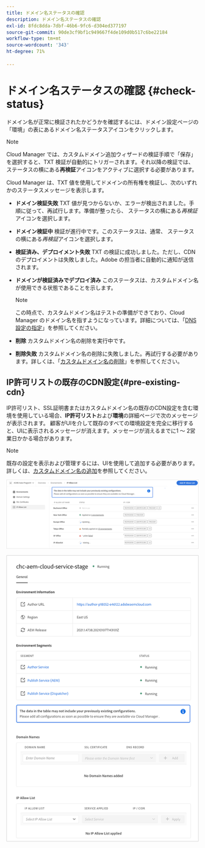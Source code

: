 ```yaml
---
title: ドメイン名ステータスの確認
description: ドメイン名ステータスの確認
exl-id: 8fdc8dda-7dbf-46b6-9fc6-d304ed377197
source-git-commit: 90de3cf9bf1c949667f4de109d0b517c6be22184
workflow-type: tm+mt
source-wordcount: '343'
ht-degree: 71%

---
```


# ドメイン名ステータスの確認 {#check-status}

ドメイン名が正常に検証されたかどうかを確認するには、ドメイン設定ページの「環境」の表にあるドメイン名ステータスアイコンをクリックします。

>[!NOTE]
>Cloud Manager では、カスタムドメイン追加ウィザードの検証手順で「保存」を選択すると、TXT 検証が自動的にトリガーされます。それ以降の検証では、ステータスの横にある&#x200B;**再検証**&#x200B;アイコンをアクティブに選択する必要があります。

Cloud Manager は、TXT 値を使用してドメインの所有権を検証し、次のいずれかのステータスメッセージを表示します。

* **ドメイン検証失敗**
TXT 値が見つからないか、エラーが検出されました。手順に従って、再試行します。準備が整ったら、 
ステータスの横にある&#x200B;*再検証*&#x200B;アイコンを選択します。

* **ドメイン検証中**
検証が進行中です。このステータスは、通常、 
ステータスの横にある&#x200B;*再検証*&#x200B;アイコンを選択します。

* **検証済み、デプロイメント失敗**
TXT の検証に成功しました。ただし、CDN のデプロイメントは失敗しました。Adobe の担当者に自動的に通知が送信されます。

* **ドメインが検証済みでデプロイ済み**
このステータスは、カスタムドメイン名が使用できる状態であることを示します。
   >[!NOTE]
   >この時点で、カスタムドメイン名はテストの準備ができており、Cloud Manager のドメイン名を指すようになっています。詳細については、「[DNS 設定の指定](/help/implementing/cloud-manager/custom-domain-names/configure-dns-settings.md)」を参照してください。

* **削除**
カスタムドメイン名の削除を実行中です。

* **削除失敗**
カスタムドメイン名の削除に失敗しました。再試行する必要があります。詳しくは、「[カスタムドメイン名の削除](/help/implementing/cloud-manager/custom-domain-names/delete-custom-domain-name.md)」を参照してください。


## IP許可リストの既存のCDN設定{#pre-existing-cdn}

IP許可リスト、SSL証明書またはカスタムドメイン名の既存のCDN設定を含む環境を使用している場合、**IP許可リスト**&#x200B;および&#x200B;**環境**&#x200B;の詳細ページで次のメッセージが表示されます。 顧客がUIを介して既存のすべての環境設定を完全に移行すると、UIに表示されるメッセージが消えます。メッセージが消えるまでに1 ～ 2営業日かかる場合があります。

>[!NOTE]
>既存の設定を表示および管理するには、UIを使用して追加する必要があります。 詳しくは、[カスタムドメイン名の追加](/help/implementing/cloud-manager/custom-domain-names/add-custom-domain-name.md)を参照してください。

![](/help/implementing/cloud-manager/assets/ip-allow-list-message1.png)

![](/help/implementing/cloud-manager/assets/ip-allow-list-message2.png)
